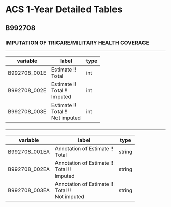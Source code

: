 # ACS 1-Year Detailed Tables

## B992708

### IMPUTATION OF TRICARE/MILITARY HEALTH COVERAGE

___

| variable | label | type |
| ----- | ----- | ----- |
| B992708_001E | Estimate !!<br>Total | int |
| B992708_002E | Estimate !!<br>Total !!<br>Imputed | int |
| B992708_003E | Estimate !!<br>Total !!<br>Not imputed | int |
### 

___

| variable | label | type |
| ----- | ----- | ----- |
| B992708_001EA | Annotation of Estimate !!<br>Total | string |
| B992708_002EA | Annotation of Estimate !!<br>Total !!<br>Imputed | string |
| B992708_003EA | Annotation of Estimate !!<br>Total !!<br>Not imputed | string |

